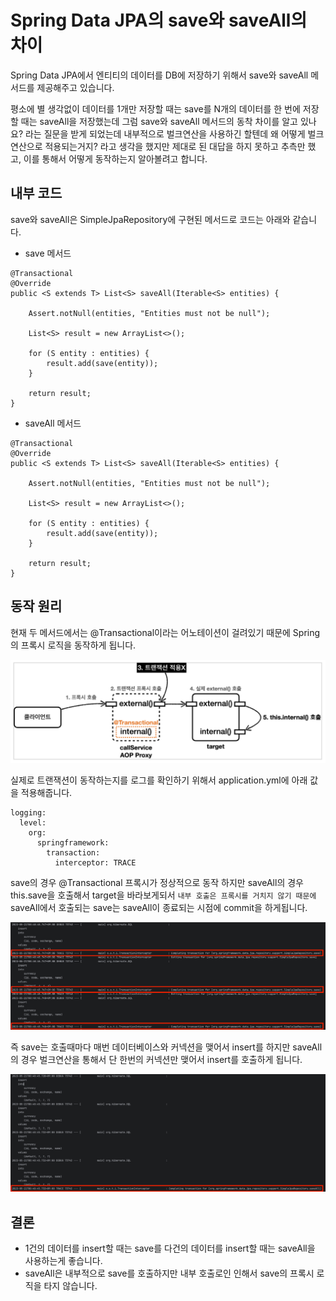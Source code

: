 # Spring Data JPA의 save와 saveAll의 차이

Spring Data JPA에서 엔티티의 데이터를 DB에 저장하기 위해서 save와 saveAll 메서드를 제공해주고 있습니다.

평소에 별 생각없이 데이터를 1개만 저장할 때는 save를 N개의 데이터를 한 번에 저장할 때는 saveAll을 저장했는데 그럼 save와 saveAll 메서드의 동착 차이를 알고 있나요? 라는 질문을 받게 되었는데 내부적으로 벌크연산을 사용하긴 할텐데 왜 어떻게 벌크 연산으로 적용되는거지? 라고 생각을 했지만 제대로 된 대답을 하지 못하고 추측만 했고, 이를 통해서 어떻게 동작하는지 알아볼려고 합니다.

## 내부 코드
save와 saveAll은 SimpleJpaRepository에 구현된 메서드로 코드는 아래와 같습니다.

* save 메서드
```
@Transactional
@Override
public <S extends T> List<S> saveAll(Iterable<S> entities) {

    Assert.notNull(entities, "Entities must not be null");

    List<S> result = new ArrayList<>();

    for (S entity : entities) {
        result.add(save(entity));
    }

    return result;
}
```

* saveAll 메서드
```
@Transactional
@Override
public <S extends T> List<S> saveAll(Iterable<S> entities) {

    Assert.notNull(entities, "Entities must not be null");

    List<S> result = new ArrayList<>();

    for (S entity : entities) {
        result.add(save(entity));
    }

    return result;
}
```

## 동작 원리
현재 두 메서드에서는 @Transactional이라는 어노테이션이 걸려있기 때문에 Spring의 프록시 로직을 동작하게 됩니다.

<img src="https://github.com/anwjrrp33/TIL/blob/main/JPA/save%20%EC%99%80%20saveAll%EC%9D%98%20%EC%B0%A8%EC%9D%B4/Transaction%EC%9D%B4%EB%AF%B8%EC%A7%80.png?raw=true">

실제로 트랜잭션이 동작하는지를 로그를 확인하기 위해서 application.yml에 아래 값을 적용해줍니다.
```
logging:
  level:
    org:
      springframework:
        transaction:
          interceptor: TRACE
```


save의 경우 @Transactional 프록시가 정상적으로 동작 하지만 saveAll의 경우 this.save을 호출해서 target을 바라보게되서 `내부 호출은 프록시를 거치지 않기 때문에` saveAll에서 호출되는 save는 saveAll이 종료되는 시점에 commit을 하게됩니다.

<img src="https://github.com/anwjrrp33/TIL/blob/main/JPA/save%20%EC%99%80%20saveAll%EC%9D%98%20%EC%B0%A8%EC%9D%B4/saveLog.png?raw=true">

즉 save는 호출때마다 매번 데이터베이스와 커넥션을 맺어서 insert를 하지만 saveAll의 경우 벌크연산을 통해서 단 한번의 커넥션만 맺어서 insert를 호출하게 됩니다.

<img src="https://github.com/anwjrrp33/TIL/blob/main/JPA/save%20%EC%99%80%20saveAll%EC%9D%98%20%EC%B0%A8%EC%9D%B4/saveAllLog.png?raw=true">

## 결론
* 1건의 데이터를 insert할 때는 save를 다건의 데이터를 insert할 때는 saveAll을 사용하는게 좋습니다.
* saveAll은 내부적으로 save를 호출하지만 내부 호출로인 인해서 save의 프록시 로직을 타지 않습니다.